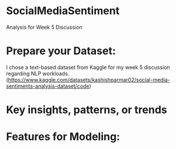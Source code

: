 # SocialMediaSentiment
Analysis for Week 5 Discussion
# Prepare your Dataset:
I chose a text-based dataset from Kaggle for my week 5 discussion regarding NLP workloads. (https://www.kaggle.com/datasets/kashishparmar02/social-media-sentiments-analysis-dataset/code)
# Key insights, patterns, or trends

# Features for Modeling:
